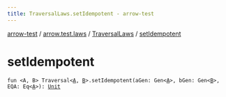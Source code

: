 ```yaml
---
title: TraversalLaws.setIdempotent - arrow-test
---
```


[arrow-test](../../index.html) / [arrow.test.laws](../index.html) / [TraversalLaws](index.html) / [setIdempotent](./set-idempotent.html)

# setIdempotent

`fun <A, B> Traversal<`[`A`](set-idempotent.html#A)`, `[`B`](set-idempotent.html#B)`>.setIdempotent(aGen: Gen<`[`A`](set-idempotent.html#A)`>, bGen: Gen<`[`B`](set-idempotent.html#B)`>, EQA: Eq<`[`A`](set-idempotent.html#A)`>): `[`Unit`](https://kotlinlang.org/api/latest/jvm/stdlib/kotlin/-unit/index.html)
